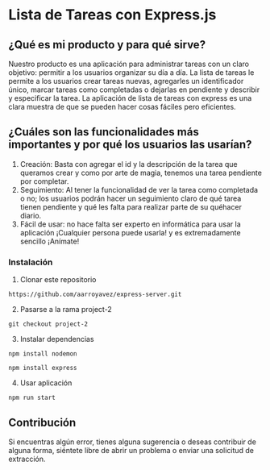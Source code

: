 # Lista de Tareas con Express.js

## ¿Qué es mi producto y para qué sirve?
Nuestro producto es una aplicación para administrar tareas con un claro objetivo: permitir a los usuarios organizar su día a día. La lista de tareas le permite a los usuarios crear tareas nuevas, agregarles un identificador único, marcar tareas como completadas o dejarlas en pendiente y describir y especificar la tarea.
La aplicación de lista de tareas con express es una clara muestra de que se pueden hacer cosas fáciles pero eficientes.

## ¿Cuáles son las funcionalidades más importantes y por qué los usuarios las usarían?
1. Creación: Basta con agregar el id y la descripción de la tarea que queramos crear y como por arte de magia, tenemos una tarea pendiente por completar.
2. Seguimiento: Al tener la funcionalidad de ver la tarea como completada o no; los usuarios podrán hacer un seguimiento claro de qué tarea tienen pendiente y qué les falta para realizar parte de su quéhacer diario.
3. Fácil de usar: no hace falta ser experto en informática para usar la aplicación ¡Cualquier persona puede usarla! y es extremadamente sencillo ¡Anímate!

### Instalación
1. Clonar este repositorio
```
https://github.com/aarroyavez/express-server.git
```
2. Pasarse a la rama project-2
```
git checkout project-2
```
3. Instalar dependencias
```
npm install nodemon
```
```
npm install express
```
4. Usar aplicación
```
npm run start
```
## Contribución
Si encuentras algún error, tienes alguna sugerencia o deseas contribuir de alguna forma, siéntete libre de abrir un problema o enviar una solicitud de extracción.